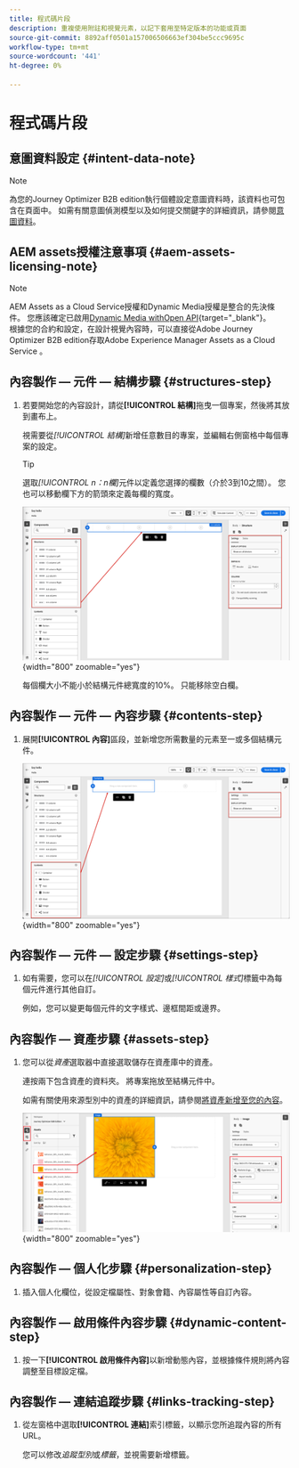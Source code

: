 ```yaml
---
title: 程式碼片段
description: 重複使用附註和視覺元素，以記下套用至特定版本的功能或頁面
source-git-commit: 8892aff0501a157006506663ef304be5ccc9695c
workflow-type: tm+mt
source-wordcount: '441'
ht-degree: 0%

---
```


# 程式碼片段

<!-- Content authoring steps for reuse -->

## 意圖資料設定 {#intent-data-note}

>[!NOTE]
>為您的Journey Optimizer B2B edition執行個體設定意圖資料時，該資料也可包含在頁面中。 如需有關意圖偵測模型以及如何提交關鍵字的詳細資訊，請參閱[意圖資料](../user/admin/intent-data.md)。
>

## AEM assets授權注意事項 {#aem-assets-licensing-note}

>[!NOTE]
>
>AEM Assets as a Cloud Service授權和Dynamic Media授權是整合的先決條件。 您應該確定已啟用[Dynamic Media withOpen API](https://experienceleague.adobe.com/en/docs/experience-manager-cloud-service/content/assets/dynamicmedia/dynamic-media-open-apis/dynamic-media-open-apis-overview){target="_blank"}。<br/>
>根據您的合約和設定，在設計視覺內容時，可以直接從Adobe Journey Optimizer B2B edition存取Adobe Experience Manager Assets as a Cloud Service 。

## 內容製作 — 元件 — 結構步驟 {#structures-step}

1. 若要開始您的內容設計，請從&#x200B;**[!UICONTROL 結構]**&#x200B;拖曳一個專案，然後將其放到畫布上。

   視需要從&#x200B;_[!UICONTROL 結構]_&#x200B;新增任意數目的專案，並編輯右側窗格中每個專案的設定。

   >[!TIP]
   >
   >選取&#x200B;_[!UICONTROL n：n欄]_&#x200B;元件以定義您選擇的欄數（介於3到10之間）。 您也可以移動欄下方的箭頭來定義每欄的寬度。

   ![將結構拖曳到畫布上並調整設定](../assets/content-design-shared/content-design-add-structure.png){width="800" zoomable="yes"}

   每個欄大小不能小於結構元件總寬度的10%。 只能移除空白欄。

## 內容製作 — 元件 — 內容步驟 {#contents-step}

1. 展開&#x200B;**[!UICONTROL 內容]**&#x200B;區段，並新增您所需數量的元素至一或多個結構元件。

   ![將內容元素拖曳到畫布上並調整設定](../assets/content-design-shared/content-design-add-content.png){width="800" zoomable="yes"}
   <!--
   reference to the contents elements--->

## 內容製作 — 元件 — 設定步驟 {#settings-step}

1. 如有需要，您可以在&#x200B;_[!UICONTROL 設定]_&#x200B;或&#x200B;_[!UICONTROL 樣式]_&#x200B;標籤中為每個元件進行其他自訂。

   例如，您可以變更每個元件的文字樣式、邊框間距或邊界。

## 內容製作 — 資產步驟 {#assets-step}

1. 您可以從&#x200B;_資產_&#x200B;選取器中直接選取儲存在資產庫中的資產。

   連按兩下包含資產的資料夾。 將專案拖放至結構元件中。

   如需有關使用來源型別中的資產的詳細資訊，請參閱[將資產新增至您的內容](../user/content/assets-overview.md#use-assets-for-content-authoring)。

   ![將Marketo Engage資產拖曳至畫布並調整設定](../assets/content-design-shared/content-design-add-asset.png){width="800" zoomable="yes"}

## 內容製作 — 個人化步驟 {#personalization-step}

1. 插入個人化欄位，從設定檔屬性、對象會籍、內容屬性等自訂內容。

## 內容製作 — 啟用條件內容步驟 {#dynamic-content-step}

1. 按一下&#x200B;**[!UICONTROL 啟用條件內容]**&#x200B;以新增動態內容，並根據條件規則將內容調整至目標設定檔。

## 內容製作 — 連結追蹤步驟 {#links-tracking-step}

1. 從左窗格中選取&#x200B;**[!UICONTROL 連結]**&#x200B;索引標籤，以顯示您所追蹤內容的所有URL。

   您可以修改&#x200B;_追蹤型別_&#x200B;或&#x200B;_標籤_，並視需要新增標籤。
